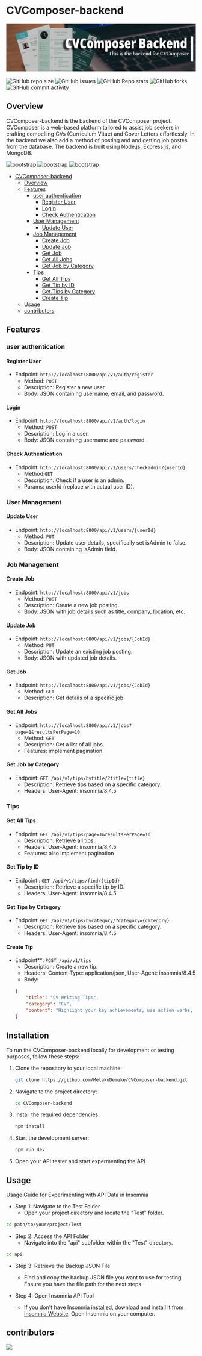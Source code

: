 # CVComposer-backend

![banner](img/cvcomposerheadimg.png)

![GitHub repo size](https://img.shields.io/github/repo-size/MelakuDemeke/CVComposer-backend)
![GitHub issues](https://img.shields.io/github/issues/MelakuDemeke/CVComposer-backend)
![GitHub Repo stars](https://img.shields.io/github/stars/MelakuDemeke/CVComposer-backend?logo=github&style=flat)
![GitHub forks](https://img.shields.io/github/forks/MelakuDemeke/CVComposer-backend?logo=github&style=falt)
![GitHub commit activity](https://img.shields.io/github/commit-activity/m/MelakuDemeke/CVComposer-backend?logo=github)

## Overview
CVComposer-backend is the backend of the CVComposer project. CVComposer is a web-based platform tailored to assist job seekers in crafting compelling CVs (Curriculum Vitae) and Cover Letters effortlessly. In the backend we also add a method of posting and and getting job postes from the database. The backend is built using Node.js, Express.js, and MongoDB.

<p align="left"> 
  <img src="https://cdn.jsdelivr.net/gh/devicons/devicon/icons/nodejs/nodejs-original.svg" alt="bootstrap" width="40" height="40"/>
  <img src="https://cdn.jsdelivr.net/gh/devicons/devicon/icons/express/express-original.svg" alt="bootstrap" width="40" height="40"/>
  <img src="https://cdn.jsdelivr.net/gh/devicons/devicon/icons/mongodb/mongodb-original.svg" alt="bootstrap" width="40" height="40"/>
</p>

- [CVComposer-backend](#cvcomposer-backend)
  - [Overview](#overview)
  - [Features](#features)
    - [user authentication](#user-authentication)
      - [Register User](#register-user)
      - [Login](#login)
      - [Check Authentication](#check-authentication)
    - [User Management](#user-management)
      - [Update User](#update-user)
    - [Job Management](#job-management)
      - [Create Job](#create-job)
      - [Update Job](#update-job)
      - [Get Job](#get-job)
      - [Get All Jobs](#get-all-jobs)
      - [Get Job by Category](#get-job-by-category)
    - [Tips](#tips)
      - [Get All Tips](#get-all-tips)
      - [Get Tip by ID](#get-tip-by-id)
      - [Get Tips by Category](#get-tips-by-category)
      - [Create Tip](#create-tip)
  - [Usage](#usage)
  - [contributors](#contributors)

## Features

### user authentication

#### Register User
* Endpoint: `http://localhost:8800/api/v1/auth/register`
  * Method: `POST`
  * Description: Register a new user.
  * Body: JSON containing username, email, and password.

#### Login
* Endpoint: `http://localhost:8800/api/v1/auth/login`
  * Method: `POST`
  * Description: Log in a user.
  * Body: JSON containing username and password.

#### Check Authentication
* Endpoint: `http://localhost:8800/api/v1/users/checkadmin/{userId}`
  * Method:`GET`
  * Description: Check if a user is an admin.
  * Params: userId (replace with actual user ID).

### User Management

#### Update User
* Endpoint: `http://localhost:8800/api/v1/users/{userId}`
  * Method: `PUT`
  * Description: Update user details, specifically set isAdmin to false.
  * Body: JSON containing isAdmin field.

### Job Management

#### Create Job
* Endpoint: `http://localhost:8800/api/v1/jobs`
  * Method: `POST`
  * Description: Create a new job posting.
  * Body: JSON with job details such as title, company, location, etc.

#### Update Job
* Endpoint: `http://localhost:8800/api/v1/jobs/{JobId}`
  * Method: `PUT`
  * Description: Update an existing job posting.
  * Body: JSON with updated job details.

#### Get Job
* Endpoint: `http://localhost:8800/api/v1/jobs/{JobId}`
  * Method: `GET`
  * Description: Get details of a specific job.

#### Get All Jobs
* Endpoint: `http://localhost:8800/api/v1/jobs?page=1&resultsPerPage=10`
  * Method: `GET`
  * Description: Get a list of all jobs.
  * Features: implement pagination

#### Get Job by Category
* Endpoint: `GET /api/v1/tips/bytitle/?title={title}`
  * Description: Retrieve tips based on a specific category.
  * Headers: User-Agent: insomnia/8.4.5

### Tips

#### Get All Tips
* Endpoint: `GET /api/v1/tips?page=1&resultsPerPage=10`
  * Description: Retrieve all tips.
  * Headers: User-Agent: insomnia/8.4.5
  * Features: also implement pagination

#### Get Tip by ID
* Endpoint : `GET /api/v1/tips/find/{tipId}`
  * Description: Retrieve a specific tip by ID.
  * Headers: User-Agent: insomnia/8.4.5

#### Get Tips by Category
* Endpoint: `GET /api/v1/tips/bycategory/?category={category}`
  * Description: Retrieve tips based on a specific category.
  * Headers: User-Agent: insomnia/8.4.5

#### Create Tip
* Endpoint**: `POST /api/v1/tips`
  * Description: Create a new tip.
  * Headers: Content-Type: application/json, User-Agent: insomnia/8.4.5
  * Body:
  ```json
  {
      "title": "CV Writing Tips",
      "category": "CV",
      "content": "Highlight your key achievements, use action verbs, and keep your CV concise and well-organized. Tailor it for the specific job you're applying for."
  }

## Installation

To run the CVComposer-backend locally for development or testing purposes, follow these steps:

1. Clone the repository to your local machine:

   ```bash
   git clone https://github.com/MelakuDemeke/CVComposer-backend.git
   ```

2. Navigate to the project directory:

   ```bash
   cd CVComposer-backend
   ```

3. Install the required dependencies:

   ```bash
   npm install
   ```

4. Start the development server:

   ```bash
   npm run dev
   ```
5. Open your API tester and start expermenting the API

## Usage
Usage Guide for Experimenting with API Data in Insomnia

* Step 1: Navigate to the Test Folder
  * Open your project directory and locate the "Test" folder.

```bash
cd path/to/your/project/Test
```

* Step 2: Access the API Folder
  * Navigate into the "api" subfolder within the "Test" directory.

```bash
cd api
```

* Step 3: Retrieve the Backup JSON File
  * Find and copy the backup JSON file you want to use for testing. Ensure you have the file path for the next steps.

* Step 4: Open Insomnia API Tool
  * If you don't have Insomnia installed, download and install it from [Insomnia Website](https://insomnia.rest/download). Open Insomnia on your computer.

## contributors
<a href="https://github.com/MelakuDemeke/CVComposer/graphs/contributors">
  <img src="https://contrib.rocks/image?repo=MelakuDemeke/CVComposer" />
</a>
